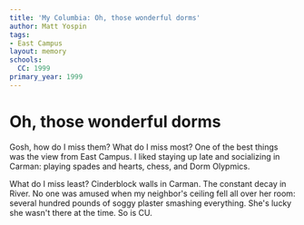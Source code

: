 ```yaml
---
title: 'My Columbia: Oh, those wonderful dorms'
author: Matt Yospin
tags:
- East Campus
layout: memory
schools:
  CC: 1999
primary_year: 1999
---
```

# Oh, those wonderful dorms

Gosh, how do I miss them? What do I miss most? One of the best things was the view from East Campus. I liked staying up late and socializing in Carman: playing spades and hearts, chess, and Dorm Olypmics.

What do I miss least? Cinderblock walls in Carman. The constant decay in River. No one was amused when my neighbor's ceiling fell all over her room: several hundred pounds of soggy plaster smashing everything. She's lucky she wasn't there at the time. So is CU.
